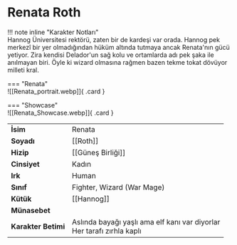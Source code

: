 # Renata Roth  
!!! note inline "Karakter Notları"  
	Hannog Üniversitesi rektörü, zaten bir de kardeşi var orada. Hannog pek merkezî bir yer olmadığından hüküm altında tutmaya ancak Renata'nın gücü yetiyor. Zira kendisi Delador'un sağ kolu ve ortamlarda adı pek şaka ile anılmayan biri. Öyle ki wizard olmasına rağmen bazen tekme tokat dövüyor milleti kral.  
  
<div class="grid" markdown>  
  
=== "Renata"  
	![[Renata_portrait.webp]]{ .card }  
  
=== "Showcase"  
	![[Renata_Showcase.webp]]{ .card }  
  
  
  
|  |  |  
|---|---|  
| **İsim** | Renata |  
| **Soyadı** | [[Roth]] |  
| **Hizip** | [[Güneş Birliği]] |  
| **Cinsiyet** | Kadın |  
| **Irk** | Human |  
| **Sınıf** | Fighter, Wizard (War Mage) |  
| **Kütük** | [[Hannog]] |  
| **Münasebet** |  |  
| **Karakter Betimi** | Aslında bayağı yaşlı ama elf kanı var diyorlar<br>Her tarafı zırhla kaplı |  
</div>